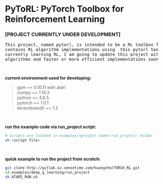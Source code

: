 # PyToRL: PyTorch Toolbox for Reinforcement Learning
### [PROJECT CURRENTLY UNDER DEVELOPMENT]

<pre>
This project, named pytorl, is intended to be a RL toolbox for pytorch and 
contains RL algorithm implementations using  this pytorl toolbox. As I am 
currently learning RL, I am going to update this project with other agents, 
algorithms and faster or more efficient implementations soon. 
</pre>

&nbsp;  

**current environment used for developing:**
> gym == 0.10.11 with atari  
> numpy == 1.14.3  
> python == 3.6.5  
> pytorch == 1.0.1  
> tensorboardX == 1.2  

&nbsp;  

**run the example code via run_project script:**
```bash
# scripts are located in examples/<project name>/run_project/ folder
sh <script file> 
```

&nbsp;  

**quick example to run the project from scratch:**
```bash
git clone http://gitlab.sz.sensetime.com/huangzhe/TORCH_RL.git
cd examples/deep_q_learning/run_project
sh ATARI_RUN.sh
```